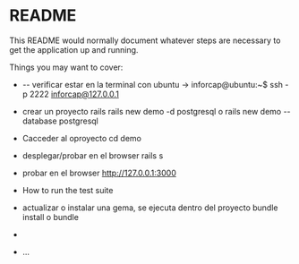 # README

This README would normally document whatever steps are necessary to get the
application up and running.

Things you may want to cover:

* -- verificar estar en la terminal con ubuntu -> inforcap@ubuntu:~$
ssh -p 2222 inforcap@127.0.0.1

* crear un proyecto rails
rails new demo -d postgresql o
rails new demo --database postgresql 

* Cacceder al oproyecto
    cd demo


* desplegar/probar en el browser
rails s

* probar en el browser 
http://127.0.0.1:3000
* How to run the test suite

* actualizar o instalar una gema, se ejecuta dentro del proyecto 
bundle install o bundle

* 

* ...
